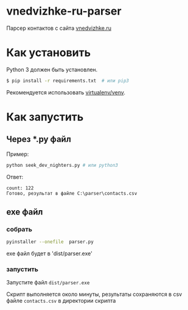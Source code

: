 # vnedvizhke-ru-parser

Парсер контактов с сайта [vnedvizhke.ru](https://vnedvigke.ru)


# Как установить

Python 3 должен быть установлен.

```bash
$ pip install -r requirements.txt  # или pip3
```

Рекомендуется использовать [virtualenv/venv](https://devman.org/encyclopedia/pip/pip_virtualenv/).


# Как запустить

## Через *.py файл

Пример:
```bash
python seek_dev_nighters.py # или python3
```

Ответ:
```
count: 122
Готово, результат в файле C:\parser\contacts.csv
```

## exe файл

### собрать 

```bash
pyinstaller --onefile  parser.py
```

exe файл будет в 'dist/parser.exe'

### запустить

Запустите файл `dist/parser.exe`

Скрипт выполняется около минуты, результаты сохраняются в csv файле `contacts.csv` 
в директории скрипта